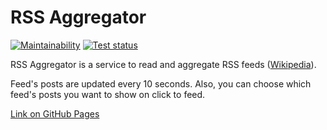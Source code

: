 # RSS Aggregator
[![Maintainability](https://api.codeclimate.com/v1/badges/f94f92cb88edad412de0/maintainability)](https://codeclimate.com/github/NoimanUsA/frontend-project-lvl3/maintainability)
[![Test status](https://github.com/NoimanUsA/frontend-project-lvl3/workflows/Main/badge.svg)](https://github.com/NoimanUsA/frontend-project-lvl3/actions)


RSS Aggregator is a service to read and aggregate RSS feeds ([Wikipedia](https://en.wikipedia.org/wiki/RSS)).

Feed's posts are updated every 10 seconds. Also, you can choose which feed's posts you want to show on click to feed.

[Link on GitHub Pages](https://noimanusa.github.io/RSS-aggregator/)
